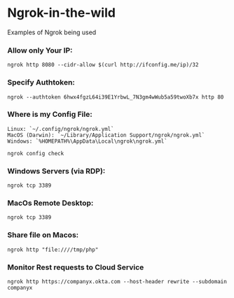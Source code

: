 # Ngrok-in-the-wild
Examples of Ngrok being used

### Allow only Your IP:
```
ngrok http 8080 --cidr-allow $(curl http://ifconfig.me/ip)/32
```
### Specify Authtoken:
```
ngrok --authtoken 6hwx4fgzL64i39E1YrbwL_7N3gm4wWub5a59twoXb7x http 80
```

### Where is my Config File:
    Linux: `~/.config/ngrok/ngrok.yml`
    MacOS (Darwin): `~/Library/Application Support/ngrok/ngrok.yml`
    Windows: `%HOMEPATH%\AppData\Local\ngrok\ngrok.yml`
```
ngrok config check
```

### Windows Servers (via RDP): 
```
ngrok tcp 3389
```

### MacOs Remote Desktop:
```
ngrok tcp 3389
```

### Share file on Macos:
```
ngrok http "file:////tmp/php" 
```

### Monitor Rest requests to Cloud Service
```
ngrok http https://companyx.okta.com --host-header rewrite --subdomain companyx
```


